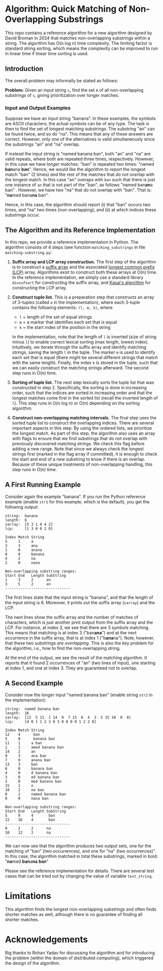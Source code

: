 
# Algorithm: Quick Matching of Non-Overlapping Substrings

This repo contains a reference algorithm for a new algorithm designed
by David Broman in 2024 that matches non-overlapping substrings within
a string. The algorithm has O(n log n) time complexity. The limiting factor is standard string sorting, which means the complexity can be improved to run in linear time if linear time sorting is used.

## Introduction

The overall problem may informally be stated as follows:

**Problem:** Given an input string `s`, find the set `A` of all non-overlapping substrings of `s`, giving prioritization over longer matches.

### Input and Output Examples

Suppose we have an input string "banana". In these examples, the symbols are ASCII characters; the actual symbols can be of any type. The task is then to find the set of longest matching substrings. The substring "an" can be found twice, and so do "na". This means that any of these answers are correct. However, only one of the alternatives is valid simultaneously since the substrings "an" and "na" overlap.

If instead the input string is "named banana ban", both "an" and "na" are valid repeats, where both are repeated three times, respectively. However, in this case we have *longer* matches: "ban" is repeated two times: "named **ban**ana **ban**". Hence, we would like the algorithm to report the longest match "ban" (2 times) *and* the rest of the matches that *do not overlap* with the longest match. In this case "an" overaps with `ban` such that there is just one instance of `an` that is not part of the "ban", as follows "named ban**an**a ban" . However, we have two "na" that do not overlap with "ban". That is: "**na**med bana**na** ban".

Hence, in this case, the algorithm should report (i) that "ban" occurs two times, and "na" two times (non-overlapping), and (ii) at which indices these substrings occur.

## The Algorithm and its Reference Implementation

In this repo, we provide a reference implementation in Python. The algorithm consists of 4 steps (see function `matching_substrings` in file `matching-substring.py`:

1. **Suffix array and LCP array construction.** The first step of the algorithm is to construct a [suffix array](https://en.wikipedia.org/wiki/Suffix_array) and the associated [longest common prefix (LCP)](https://en.wikipedia.org/wiki/LCP_array) array. Algorithms exist to construct both these arrays at O(n) time. In the reference implementation, we simply use a standard library `divsufsort` for constructing the suffix array, and [Kasai's algorithm](https://link.springer.com/chapter/10.1007/3-540-48194-X_17) for constructing the LCP array.

2. **Construct tuple list.** This is a preparation step that constructs an array of 3-tuples (called `a` in the implementation), where each 3-tuple contains the following elements: `(l, m, k)`, where
   * `l` = length of the set of equal strings
   * `m` = a marker that identifies each set that is equal
   * `k` = the start index of the position in the string

   In the implementation, note that the length of `l` is inverted (size of string minus `l`) to enable correct lexical sorting (max length, lowest index). Intuitively, we iterate through the suffix array and identify matching strings, saving the length `l` in the tuple. The marker `m` is used to identify each set that is equal (there might be several different strings that match with the same length). Finally, the index `k` is stored in the tuple, such that we can easily construct the matching strings afterward. The second step runs in O(n) time.

3. **Sorting of tuple list.** The next step lexically sorts the tuple list that was constructed in step 2. Specifically, the sorting is done in increasing order, such that the indices are sorted in increasing order and that the longest matches come first in the sorted list (recall the inverted length of `l`). This step runs in O(n log n) or O(n) depending on the sorting algorithm.

4. **Construct non-overlapping matching intervals.** The final step uses the sorted tuple list to construct the overlapping indices. There are several important aspects in this step. By using the ordered lists, we prioritize the longest match. As part of this step, the algorithm also uses an array with flags to ensure that we find substrings that do not overlap with previously discovered matching strings. We check this flag before adding a new range. Note that since we always check the longest strings first (marked in the flag array if committed), it is enough to check the start and end of a new substring to know if there is an overlap. Because of these unique treatments of non-overlapping handling, this step runs in O(n) time.

## A First Running Example

Consider again the example "banana". If you run the Python reference example (enable `str1` for this example, which is the default), you get the following output:

```
string:  banana
length:  6
sarray:  [5 3 1 0 4 2]
lcp:     [1 3 0 0 2 0]

Index Match String
5     1     a
3     3     ana
1     0     anana
0     0     banana
4     2     na
2     0     nana

Non-overlapping substring ranges:
Start End   Length SubString
1     3     2      an
3     5     2      an
------------------------------

```
The first lines state that the input string is "banana", and that the length of the input string is 6. Moreover, it prints out the suffix array (`sarray`) and the LCP.

The next lines show the suffix array and the number of matches of characters, which is just another print output from the suffix array and the LCP. For instance, at index 3, we see that there are 3 symbols matching. This means that matching is at index 3 ("ban**ana**") and at the next occurrence in the suffix array, that is at index 1 ("b**ana**na"). Note, however, that these two substrings *are overlapping*. This is also the key problem for the algorithm, i.e., how to find the non-overlapping string.

At the end of the output, we see the result of the matching algorithm. It reports that it found 2 occurrences of "an" (two lines of input), one starting at index 1, and one at index 3. They are guaranteed not to overlap.

## A Second Example

Consider now the longer input "named banana ban" (enable string `str2` in the implementation):

```
string:  named banana ban
length:  16
sarray:  [12  5 11  1 14  9  7 13  6  4  3  2 15 10  0  8]
lcp:     [4 0 1 1 2 3 0 3 0 0 0 0 1 2 2 0]

Index Match String
12    4      ban
5     0      banana ban
11    1     a ban
1     1     amed banana ban
14    2     an
9     3     ana ban
7     0     anana ban
13    3     ban
6     0     banana ban
4     0     d banana ban
3     0     ed banana ban
2     0     med banana ban
15    1     n
10    2     na ban
0     2     named banana ban
8     0     nana ban

Non-overlapping substring ranges:
Start End   Length SubString
5     9     4       ban
12    16    4       ban
------------------------------
0     2     2      na
10    12    2      na
------------------------------
```

We can now see that the algorithm produces two output sets, one for the matching of "ban" (two occurrences), and one for "na" (two occurrences)". In this case, the algorithm matched in total these substrings, marked in bold: "**na**med **ban**a**na** **ban**"

Please see the reference implementation for details. There are several test cases that can be tried out by changing the value of variable `test_string`.

# Limitations

This algorithm finds the longest non-overlapping substrings and often finds shorter matches as well, although there is no guarantee of finding all shorter matches.

# Acknowledgements

Big thanks to Rohan Yadav for discussing the algorithm and for introducing
the problem (within the domain of distributed computing), which
triggered the design of the algorithm.
